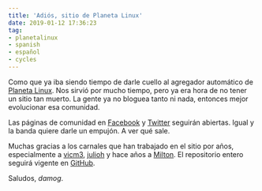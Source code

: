 ```yaml
---
title: 'Adiós, sitio de Planeta Linux'
date: 2019-01-12 17:36:23
tag:
- planetalinux
- spanish
- español
- cycles
---
```

Como que ya iba siendo tiempo de darle cuello al agregador automático de [Planeta Linux](http://planetalinux.org). Nos sirvió por mucho tiempo, pero ya era hora de no tener un sitio tan muerto. La gente ya no bloguea tanto ni nada, entonces mejor evolucionar esa comunidad.

Las páginas de comunidad en [Facebook](http://fb.com/planetalinux) y [Twitter](http://twitter.com/planetalinux) seguirán abiertas. Igual y la banda quiere darle un empujón. A ver qué sale.

Muchas gracias a los carnales que han trabajado en el sitio por años, especialmente a [vicm3](http://blografia.net/vicm3/), [julioh](https://github.com/julioh) y hace años a [Milton](https://twitter.com/milmazz). El repositorio entero seguirá vigente en [GitHub](http://github.com/planetalinux/planetalinux).

Saludos,
_damog_.

